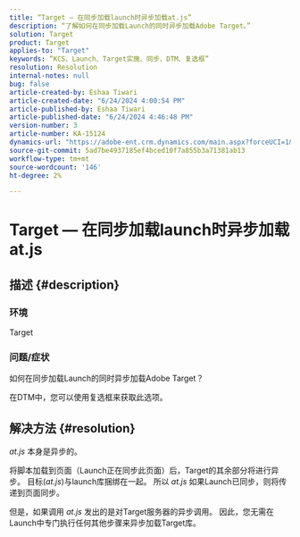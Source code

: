 ```yaml
---
title: “Target — 在同步加载launch时异步加载at.js”
description: “了解如何在同步加载Launch的同时异步加载Adobe Target。”
solution: Target
product: Target
applies-to: "Target"
keywords: “KCS、Launch、Target实施、同步、DTM、复选框”
resolution: Resolution
internal-notes: null
bug: false
article-created-by: Eshaa Tiwari
article-created-date: "6/24/2024 4:00:54 PM"
article-published-by: Eshaa Tiwari
article-published-date: "6/24/2024 4:46:48 PM"
version-number: 3
article-number: KA-15124
dynamics-url: "https://adobe-ent.crm.dynamics.com/main.aspx?forceUCI=1&pagetype=entityrecord&etn=knowledgearticle&id=e0e8ecee-4232-ef11-8409-6045bd029b18"
source-git-commit: 5ad7be4937185ef4bced10f7a855b3a71381ab13
workflow-type: tm+mt
source-wordcount: '146'
ht-degree: 2%

---
```


# Target — 在同步加载launch时异步加载at.js

## 描述 {#description}


### 环境

Target

### 问题/症状

如何在同步加载Launch的同时异步加载Adobe Target？

在DTM中，您可以使用复选框来获取此选项。


## 解决方法 {#resolution}


*at.js* 本身是异步的。

将脚本加载到页面（Launch正在同步此页面）后，Target的其余部分将进行异步。 目标(*at.js*)与launch库捆绑在一起。 所以 *at.js* 如果Launch已同步，则将传递到页面同步。

但是，如果调用 *at.js* 发出的是对Target服务器的异步调用。 因此，您无需在Launch中专门执行任何其他步骤来异步加载Target库。
